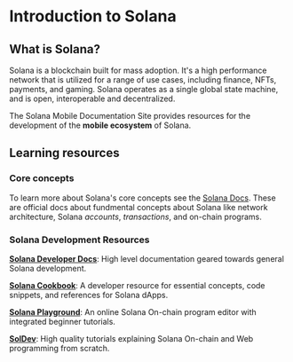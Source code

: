 # Introduction to Solana

## What is Solana?

Solana is a blockchain built for mass adoption. It's a high performance network that is utilized for a range of use cases,
including finance, NFTs, payments, and gaming. Solana operates as a single global state machine, and is open, interoperable and decentralized.

The Solana Mobile Documentation Site provides resources for the development of the **mobile ecosystem** of Solana.

## Learning resources

### Core concepts

To learn more about Solana's core concepts see the [Solana Docs](https://docs.solana.com/). These are official docs
about fundmental concepts about Solana like network architecture, Solana _accounts_, _transactions_, and on-chain programs.

### Solana Development Resources

**[Solana Developer Docs](https://docs.solana.com/developers)**: High level documentation geared towards general Solana development.

**[Solana Cookbook](https://solanacookbook.com/#contributing)**: A developer resource for essential concepts, code snippets, and references for Solana dApps.

**[Solana Playground](https://beta.solpg.io/)**: An online Solana On-chain program editor with integrated beginner tutorials.

**[SolDev](https://www.soldev.app/course)**: High quality tutorials explaining Solana On-chain and Web programming from scratch.
